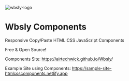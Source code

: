 ![wbsly-logo](https://airtechwick.github.io/Wbsly/Wbsly-Logo/TextLogo.svg) 

# Wbsly Components

Responsive Copy/Paste HTML CSS JavaScript Components

Free & Open Source!

Components Site: https://airtechwick.github.io/Wbsly/

Example Site using Components: https://sample-site-htmlcsscomponents.netlify.app
